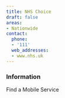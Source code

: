 ```yaml
---
title: NHS Choice
draft: false
areas:
- Nationwide
contact:
  phone:
  - '111'
  web_addresses:
  - www.nhs.uk
---
```


### Information
Find a Mobile Service

